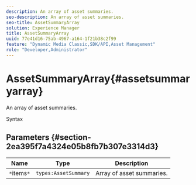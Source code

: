 ```yaml
---
description: An array of asset summaries.
seo-description: An array of asset summaries.
seo-title: AssetSummaryArray
solution: Experience Manager
title: AssetSummaryArray
uuid: 77e41d16-75ab-4967-a164-1f21b38c2f99
feature: "Dynamic Media Classic,SDK/API,Asset Management"
role: "Developer,Administrator"
---
```


# AssetSummaryArray{#assetsummaryarray}

An array of asset summaries.

 Syntax 

## Parameters {#section-2ea395f7a4324e05b8fb7b307e3314d3}

|  Name  | Type  | Description  |
|---|---|---|
|  `*`items`*`  | `types:AssetSummary`  | Array of asset summaries.  |


